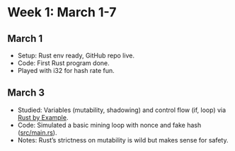 # Week 1: March 1-7
## March 1
- Setup: Rust env ready, GitHub repo live.
- Code: First Rust program done.
- Played with i32 for hash rate fun.

## March 3
- Studied: Variables (mutability, shadowing) and control flow (if, loop) via [Rust by Example](https://doc.rust-lang.org/rust-by-example/).
- Code: Simulated a basic mining loop with nonce and fake hash ([src/main.rs](../src/main.rs)).
- Notes: Rust’s strictness on mutability is wild but makes sense for safety.

